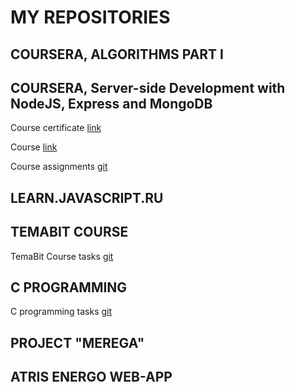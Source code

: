# MY REPOSITORIES

## COURSERA, ALGORITHMS PART I

## COURSERA, Server-side Development with NodeJS, Express and MongoDB

Course certificate [link](https://www.coursera.org/account/accomplishments/records/U7FRD38QGR5G)

Course [link](https://www.coursera.org/learn/server-side-nodejs/)

Course assignments [git](https://github.com/mykhailo-vaskivnyuk/server-side-nodejs)

## LEARN.JAVASCRIPT.RU

## TEMABIT COURSE

TemaBit Course tasks [git](https://github.com/mykhailo-vaskivnyuk/temabit-course)

## C PROGRAMMING

C programming tasks [git](https://github.com/mykhailo-vaskivnyuk/C_base)

## PROJECT "MEREGA"

## ATRIS ENERGO WEB-APP
